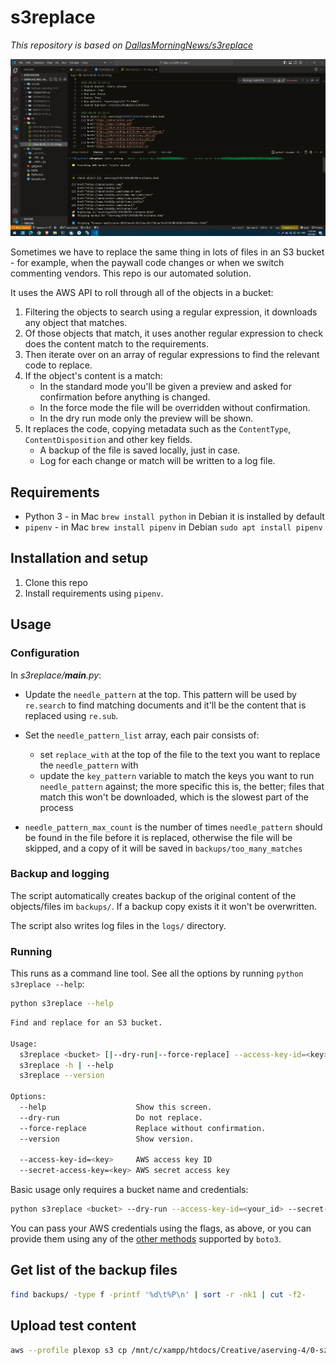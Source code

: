 # s3replace

_This repository is based on [DallasMorningNews/s3replace](https://github.com/DallasMorningNews/s3replace)_

![Screenshot](/etc/s3replace-cover.webp?raw=true)

Sometimes we have to replace the same thing in lots of files in an S3 bucket - for example, when the paywall code changes or when we switch commenting vendors. This repo is our automated solution.

It uses the AWS API to roll through all of the objects in a bucket:

1. Filtering the objects to search using a regular expression, it downloads any object that matches.
2. Of those objects that match, it uses another regular expression to check does the content match to the requirements.
3. Then iterate over on an array of regular expressions to find the relevant code to replace.
4. If the object's content is a match:
   - In the standard mode you'll be given a preview and asked for confirmation before anything is changed.
   - In the force mode the file will be overridden without confirmation.
   - In the dry run mode only the preview will be shown.
5. It replaces the code, copying metadata such as the `ContentType`, `ContentDisposition` and other key fields.
   - A backup of the file is saved locally, just in case.
   - Log for each change or match will be written to a log file.

## Requirements

- Python 3 - in Mac `brew install python` in Debian it is installed by default
- `pipenv` - in Mac `brew install pipenv` in Debian `sudo apt install pipenv`

## Installation and setup

1. Clone this repo
2. Install requirements using `pipenv`.

## Usage

### Configuration

In _s3replace/__main__.py_:

- Update the `needle_pattern` at the top. This pattern will be used by `re.search` to find matching documents and it'll be the content that is replaced using `re.sub`.

- Set the `needle_pattern_list` array, each pair consists of:
  - set `replace_with` at the top of the file to the text you want to replace the `needle_pattern` with
  - update the `key_pattern` variable to match the keys you want to run `needle_pattern` against; the more specific this is, the better; files that match this won't be downloaded, which is the slowest part of the process
- `needle_pattern_max_count` is the number of times `needle_pattern` should be found in the file before it is replaced, otherwise the file will be skipped, and a copy of it will be saved in `backups/too_many_matches`

### Backup and logging

The script automatically creates backup of the original content of the objects/files im `backups/`. If a backup copy exists it it won't be overwritten.

The script also writes log files in the `logs/` directory.

### Running

This runs as a command line tool. See all the options by running `python s3replace --help`:

```bash
python s3replace --help
```

```bash
Find and replace for an S3 bucket.

Usage:
  s3replace <bucket> [|--dry-run|--force-replace] --access-key-id=<key> --secret-access-key=<key>
  s3replace -h | --help
  s3replace --version

Options:
  --help                    Show this screen.
  --dry-run                 Do not replace.
  --force-replace           Replace without confirmation.
  --version                 Show version.

  --access-key-id=<key>     AWS access key ID
  --secret-access-key=<key> AWS secret access key
```

Basic usage only requires a bucket name and credentials:

```sh
python s3replace <bucket> --dry-run --access-key-id=<your_id> --secret-access-key=<your_key>
```

You can pass your AWS credentials using the flags, as above, or you can provide them using any of the [other methods](http://boto3.readthedocs.io/en/latest/guide/quickstart.html#configuration) supported by `boto3`.

## Get list of the backup files

```bash
find backups/ -type f -printf '%d\t%P\n' | sort -r -nk1 | cut -f2-
```

## Upload test content

```bash
aws --profile plexop s3 cp /mnt/c/xampp/htdocs/Creative/aserving-4/0-szs-test/ "s3://static-plexop/aserving/4/0/" --recursive
```
